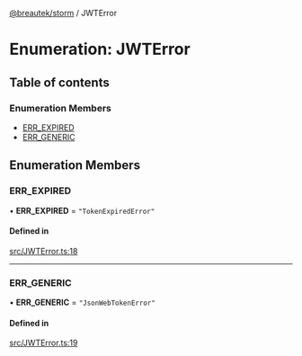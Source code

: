 [@breautek/storm](../README.md) / JWTError

# Enumeration: JWTError

## Table of contents

### Enumeration Members

- [ERR\_EXPIRED](JWTError.md#err_expired)
- [ERR\_GENERIC](JWTError.md#err_generic)

## Enumeration Members

### ERR\_EXPIRED

• **ERR\_EXPIRED** = ``"TokenExpiredError"``

#### Defined in

[src/JWTError.ts:18](https://github.com/breautek/storm/blob/5fbba2d/src/JWTError.ts#L18)

___

### ERR\_GENERIC

• **ERR\_GENERIC** = ``"JsonWebTokenError"``

#### Defined in

[src/JWTError.ts:19](https://github.com/breautek/storm/blob/5fbba2d/src/JWTError.ts#L19)
